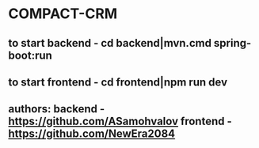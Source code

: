 # COMPACT-CRM 
## to start backend - cd backend|mvn.cmd spring-boot:run
## to start frontend - cd frontend|npm run dev
## authors: backend - https://github.com/ASamohvalov frontend - https://github.com/NewEra2084